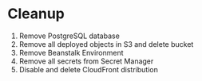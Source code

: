 # Cleanup

1. Remove PostgreSQL database
2. Remove all deployed objects in S3 and delete bucket
3. Remove Beanstalk Environment
4. Remove all secrets from Secret Manager
5. Disable and delete CloudFront distribution
